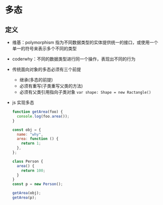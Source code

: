 <!--
 * @Author: your name
 * @Date: 2021-10-23 16:40:49
 * @LastEditTime: 2021-10-23 16:57:27
 * @LastEditors: Please set LastEditors
 * @Description: 面向对象的三大特性：封装、继承、多态
 * @FilePath: \知识点\多态.md
-->

# 多态

## 定义

- 维基：polymorphism 指为不同数据类型的实体提供统一的接口，或使用一个单一的符号来表示多个不同的类型
- coderwhy：不同的数据类型进行同一个操作，表现出不同的行为
- 传统面向对象的多态必须有三个前提
  - 继承(多态的前提)
  - 必须有重写(子类重写父类的方法)
  - 必须有父类引用指向子类对象 `var shape: Shape = new Ractangle()`
- js 实现多态

  ```js
  function getArea(foo) {
    console.log(foo.area());
  }

  const obj = {
    name: "why",
    area: function () {
      return 1;
    },
  };

  class Person {
    area() {
      return 100;
    }
  }
  const p = new Person();

  getArea(obj);
  getArea(p);
  ```
